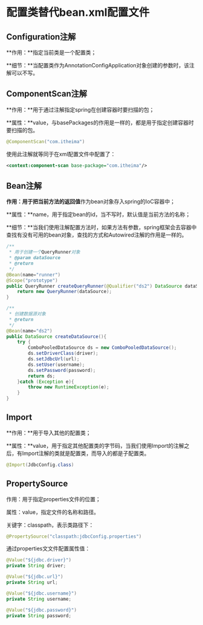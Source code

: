 

# 配置类替代bean.xml配置文件

## Configuration注解

**作用：**指定当前类是一个配置类；

**细节：**当配置类作为AnnotationConfigApplication对象创建的参数时，该注解可以不写。 



## ComponentScan注解

**作用：**用于通过注解指定spring在创建容器时要扫描的包；

**属性：**value，与basePackages的作用是一样的，都是用于指定创建容器时要扫描的包。

```java
@ComponentScan("com.itheima")
```

使用此注解就等同于在xml配置文件中配置了：

```xml
<context:component-scan base-package="com.itheima"/>
```

## Bean注解

**作用：**用于把当前**方法的返回值**作为bean对象存入spring的IoC容器中；

**属性：**name，用于指定bean的id，当不写时，默认值是当前方法的名称；

**细节：**当我们使用注解配置方法时，如果方法有参数，spring框架会去容器中查找有没有可用的bean对象，查找的方式和Autowired注解的作用是一样的。

```java
/**
 * 用于创建一个QueryRunner对象
 * @param dataSource
 * @return
 */
@Bean(name="runner")
@Scope("prototype")
public QueryRunner createQueryRunner(@Qualifier("ds2") DataSource dataSource){
    return new QueryRunner(dataSource);
}

/**
 * 创建数据源对象
 * @return
 */
@Bean(name="ds2")
public DataSource createDataSource(){
    try {
        ComboPooledDataSource ds = new ComboPooledDataSource();
        ds.setDriverClass(driver);
        ds.setJdbcUrl(url);
        ds.setUser(username);
        ds.setPassword(password);
        return ds;
    }catch (Exception e){
        throw new RuntimeException(e);
    }
}
```



## Import

**作用：**用于导入其他的配置类；

**属性：**value，用于指定其他配置类的字节码，当我们使用Import的注解之后，有Import注解的类就是配置类，而导入的都是子配置类。

```java
@Import(JdbcConfig.class)
```

## PropertySource

作用：用于指定properties文件的位置；

属性：value，指定文件的名称和路径。

关键字：classpath，表示类路径下：

```java
@PropertySource("classpath:jdbcConfig.properties")
```

通过properties文文件配置属性值：

```java
@Value("${jdbc.driver}")
private String driver;

@Value("${jdbc.url}")
private String url;

@Value("${jdbc.username}")
private String username;

@Value("${jdbc.password}")
private String password;
```







